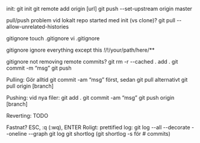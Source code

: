 init:
git init
git remote add origin [url]
git push --set-upstream origin master

pull/push problem vid lokalt repo started med init (vs clone)?
git pull --allow-unrelated-histories

gitignore
touch .gitignore
vi .gitignore

gitignore ignore everything except this
*!*/!/your/path/here/**

gitignore not removing remote commits?
git rm -r --cached .
add .
git commit -m “msg”
git push

Pulling:
Gör alltid git commit -am “msg” först, sedan
git pull alternativt git pull origin [branch]

Pushing:
vid nya filer: git add .
git commit -am “msg”
git push origin [branch]

Reverting:
TODO

Fastnat? ESC, :q (:wq), ENTER 
Roligt:
prettified log: 
git log --all --decorate --oneline --graph
git log
git shortlog (git shortlog -s för # commits)








